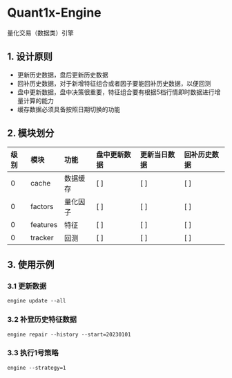 Quant1x-Engine
===

量化交易（数据类）引擎

## 1. 设计原则
- 更新历史数据，盘后更新历史数据
- 回补历史数据，对于新增特征组合或者因子要能回补历史数据，以便回测
- 盘中更新数据，盘中决策很重要，特征组合要有根据5档行情即时数据进行增量计算的能力
- 缓存数据必须具备按照日期切换的功能

## 2. 模块划分

| 级别 | 模块            | 功能                                                 | 盘中更新数据 | 更新当日数据 | 回补历史数据 |
|:---|:--------------|:---------------------------------------------------|:-------|:-------|:-----|
| 0  | cache         | 数据缓存                                               | [ ]    | [ ]    | [ ]  |
| 0  | factors       | 量化因子                                               | [ ]    | [ ]    | [ ]  |
| 0  | features      | 特征                                                 | [ ]    | [ ]    | [ ]  |
| 0 | tracker | 回测 | [ ]    | [ ]    | [ ] |

## 3. 使用示例

### 3.1 更新数据

```shell
engine update --all
```

### 3.2 补登历史特征数据

```shell
engine repair --history --start=20230101
```

### 3.3 执行1号策略

```shell
engine --strategy=1
```